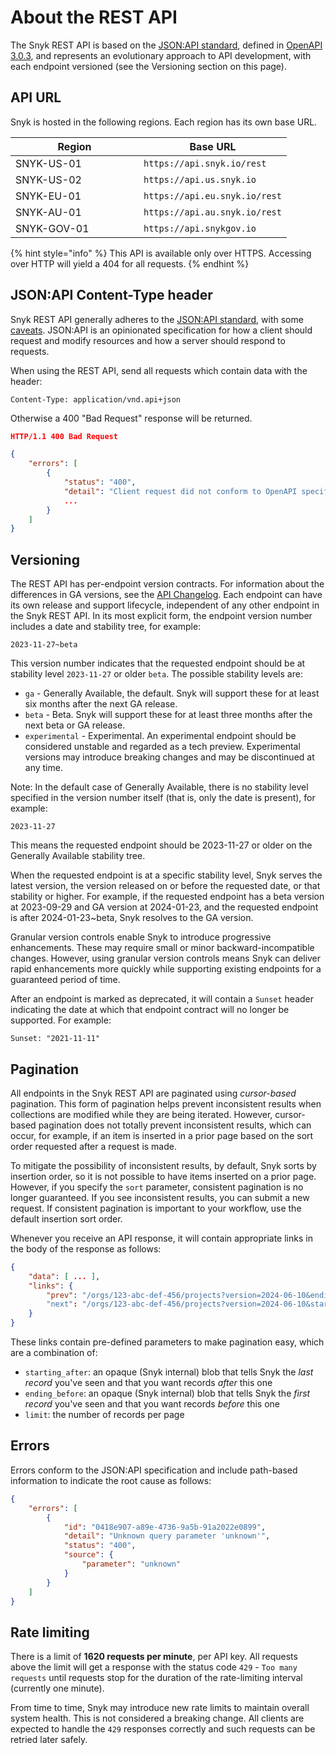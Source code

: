 # About the REST API

The Snyk REST API is based on the [JSON:API standard](https://jsonapi.org/), defined in [OpenAPI 3.0.3](https://spec.openapis.org/oas/v3.0.3.html), and represents an evolutionary approach to API development, with each endpoint versioned (see the Versioning section on this page).

## API URL

Snyk is hosted in the following regions. Each region has its own base URL.

<table><thead><tr><th width="189">Region</th><th>Base URL</th></tr></thead><tbody><tr><td>SNYK-US-01</td><td><code>https://api.snyk.io/rest</code></td></tr><tr><td>SNYK-US-02</td><td><code>https://api.us.snyk.io</code> </td></tr><tr><td>SNYK-EU-01 </td><td><code>https://api.eu.snyk.io/rest</code></td></tr><tr><td>SNYK-AU-01</td><td><code>https://api.au.snyk.io/rest</code></td></tr><tr><td>SNYK-GOV-01</td><td><code>https://api.snykgov.io</code></td></tr></tbody></table>

{% hint style="info" %}
This API is available only over HTTPS. Accessing over HTTP will yield a 404 for all requests.
{% endhint %}

## JSON:API Content-Type header

Snyk REST API generally adheres to the [JSON:API standard](https://jsonapi.org/), with some [caveats](https://github.com/snyk/sweater-comb/blob/main/docs/principles/jsonapi.md). JSON:API is an opinionated specification for how a client should request and modify resources and how a server should respond to requests.

When using the REST API, send all requests which contain data with the header:

```
Content-Type: application/vnd.api+json
```

Otherwise a 400 "Bad Request" response will be returned.

```json
HTTP/1.1 400 Bad Request

{
    "errors": [
        {
            "status": "400",
            "detail": "Client request did not conform to OpenAPI specification",
            ...
        }
    ]
}
```

## Versioning

The REST API has per-endpoint version contracts. For information about the differences in GA versions, see the [API Changelog](https://docs.snyk.io/snyk-api/changelog). Each endpoint can have its own release and support lifecycle, independent of any other endpoint in the Snyk REST API. In its most explicit form, the endpoint version number includes a date and stability tree, for example:

```
2023-11-27~beta
```

This version number indicates that the requested endpoint should be at stability level `2023-11-27` or older `beta`. The possible stability levels are:

* `ga` - Generally Available, the default. Snyk will support these for at least six months after the next GA release.
* `beta` - Beta. Snyk will support these for at least three months after the next beta or GA release.
* `experimental` - Experimental. An experimental endpoint should be considered unstable and regarded as a tech preview. Experimental versions may introduce breaking changes and may be discontinued at any time.

Note: In the default case of Generally Available, there is no stability level specified in the version number itself (that is, only the date is present), for example:

```
2023-11-27
```

This means the requested endpoint should be 2023-11-27 or older on the Generally Available stability tree.

When the requested endpoint is at a specific stability level, Snyk serves the latest version, the version released on or before the requested date, or that stability or higher. For example, if the requested endpoint has a beta version at 2023-09-29 and GA version at 2024-01-23, and the requested endpoint is after 2024-01-23\~beta, Snyk resolves to the GA version.

Granular version controls enable Snyk to introduce progressive enhancements. These may require small or minor backward-incompatible changes. However, using granular version controls means Snyk can deliver rapid enhancements more quickly while supporting existing endpoints for a guaranteed period of time.

After an endpoint is marked as deprecated, it will contain a `Sunset` header indicating the date at which that endpoint contract will no longer be supported. For example:

```
Sunset: "2021-11-11"
```

## Pagination

All endpoints in the Snyk REST API are paginated using _cursor-based_ pagination. This form of pagination helps prevent inconsistent results when collections are modified while they are being iterated. However, cursor-based pagination does not totally prevent inconsistent results, which can occur, for example, if an item is inserted in a prior page based on the sort order requested after a request is made.

To mitigate the possibility of inconsistent results, by default, Snyk sorts by insertion order, so it is not possible to have items inserted on a prior page. However, if you specify the `sort` parameter, consistent pagination is no longer guaranteed. If you see inconsistent results, you can submit a new request. If consistent pagination is important to your workflow, use the default insertion sort order.

Whenever you receive an API response, it will contain appropriate links in the body of the response as follows:

```json
{
    "data": [ ... ],
    "links": {
        "prev": "/orgs/123-abc-def-456/projects?version=2024-06-10&ending_before=v1.eyJpZCI6Mz1zODQyMH0%3D"
        "next": "/orgs/123-abc-def-456/projects?version=2024-06-10&starting_after=v1.eyJpZCI6Mz1zODQyMH0%3D"
    }
}
```

These links contain pre-defined parameters to make pagination easy, which are a combination of:

* `starting_after`: an opaque (Snyk internal) blob that tells Snyk the _last record_ you've seen and that you want records _after_ this one
* `ending_before`: an opaque (Snyk internal) blob that tells Snyk the _first record_ you've seen and that you want records _before_ this one
* `limit`: the number of records per page

## Errors

Errors conform to the JSON:API specification and include path-based information to indicate the root cause as follows:

```json
{
    "errors": [
        {
            "id": "0418e907-a89e-4736-9a5b-91a2022e0899",
            "detail": "Unknown query parameter 'unknown'",
            "status": "400",
            "source": {
                "parameter": "unknown"
            }
        }
    ]
}
```

## Rate limiting

There is a limit of **1620 requests per minute**, per API key. All requests above the limit will get a response with the status code `429` - `Too many requests` until requests stop for the duration of the rate-limiting interval (currently one minute).

From time to time, Snyk may introduce new rate limits to maintain overall system health. This is not considered a breaking change. All clients are expected to handle the `429` responses correctly and such requests can be retried later safely.
